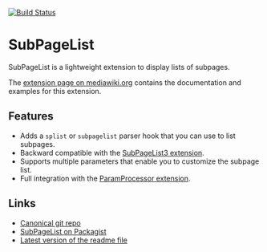 [![Build Status](https://secure.travis-ci.org/wikimedia/mediawiki-extensions-SubPageList.png?branch=master)](http://travis-ci.org/wikimedia/mediawiki-extensions-SubPageList)

SubPageList
===========

SubPageList is a lightweight extension to display lists of subpages.

The [extension page on mediawiki.org](https://www.mediawiki.org/wiki/Extension:SubPageList)
contains the documentation and examples for this extension.

Features
--------

* Adds a <code>splist</code> or <code>subpagelist</code> parser hook that
  you can use to list subpages.
* Backward compatible with the [SubPageList3 extension](https://www.mediawiki.org/wiki/Extension:SubPageList3).
* Supports multiple parameters that enable you to customize the subpage list.
* Full integration with the [ParamProcessor extension](https://www.mediawiki.org/wiki/Extension:ParamProcessor).

Links
-----

* [Canonical git repo](https://gerrit.wikimedia.org/r/p/mediawiki/extensions/SubPageList.git)
* [SubPageList on Packagist](https://packagist.org/packages/mediawiki/sub-page-list)
* [Latest version of the readme file](https://github.com/wikimedia/mediawiki-extensions-SubPageList/blob/master/README.md)

